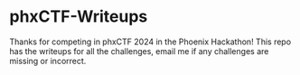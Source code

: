 # phxCTF-Writeups
Thanks for competing in phxCTF 2024 in the Phoenix Hackathon!
This repo has the writeups for all the challenges, email me if any challenges are missing or incorrect.
